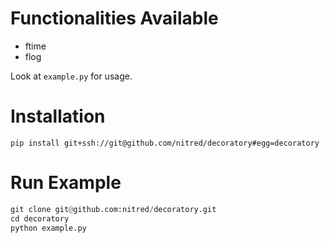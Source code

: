 # Functionalities Available
* ftime
* flog

Look at `example.py` for usage.

# Installation
`pip install git+ssh://git@github.com/nitred/decoratory#egg=decoratory`

# Run Example
```python
git clone git@github.com:nitred/decoratory.git
cd decoratory
python example.py
```
